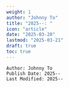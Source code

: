 ```yaml
---
weight: 1
author: "Johnny To"
title: "2025--: "
icon: "article"
date: "2025-03-20"
lastmod: "2025-03-21"
draft: true
toc: true
---
```

	Author: Johnny To
	Publish Date: 2025--
	Last Modified: 2025--
##
